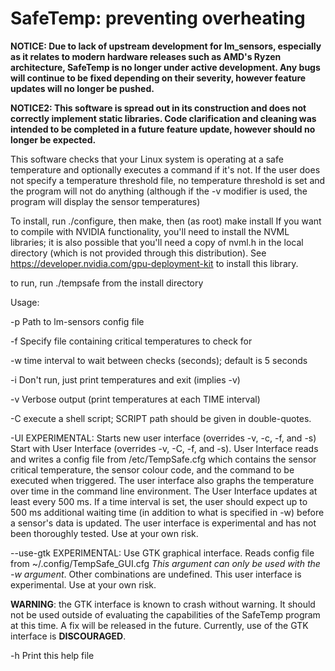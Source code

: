# SafeTemp: preventing overheating

**NOTICE: Due to lack of upstream development for lm_sensors, especially as it relates to modern hardware releases such as AMD's Ryzen architecture, SafeTemp is no longer under active development.  Any bugs will continue to be fixed depending on their severity, however feature updates will no longer be pushed.**

**NOTICE2: This software is spread out in its construction and does not correctly implement static libraries.  Code clarification and cleaning was intended to be completed in a future feature update, however should no longer be expected.**

This software checks that your Linux system is operating at a safe temperature and optionally executes a command if it's not.  If the user does not specify a temperature threshold file, no temperature threshold is set and the program will not do anything (although if the -v modifier is used, the program will display the sensor temperatures)

To install, run ./configure, then make, then (as root) make install
If you want to compile with NVIDIA functionality, you'll need to install the NVML libraries; it is also possible that you'll need a copy of nvml.h in the local directory (which is not provided through this distribution).  See https://developer.nvidia.com/gpu-deployment-kit to install this library.

to run, run ./tempsafe from the install directory

Usage: 

-p	        Path to lm-sensors config file

-f              Specify file containing critical temperatures to check for

-w	        time interval to wait between checks (seconds); default is 5 seconds

-i	        Don't run, just print temperatures and exit (implies -v)

-v	        Verbose output (print temperatures at each TIME interval)

-C              execute a shell script; 
    		        SCRIPT path should be given in double-quotes.
    		 
-UI             EXPERIMENTAL: Starts new user interface (overrides -v, -c, -f, and -s) Start with User Interface (overrides -v, -C, -f, and -s).  User Interface reads and writes a config file from /etc/TempSafe.cfg which contains the sensor critical temperature, the sensor colour code, and the command to be executed when triggered.  The user interface also graphs the temperature over time in the command line environment.  The User Interface updates at least every 500 ms.  If a time interval is set, the user should expect up to 500 ms additional waiting time (in addition to what is specified in -w) before a sensor's data is updated.
                         The user interface is experimental and has not been thoroughly tested.  Use at your own risk.
                
--use-gtk       EXPERIMENTAL: Use GTK graphical interface.  Reads config file from ~/.config/TempSafe_GUI.cfg
                        *This argument can only be used with the -w argument*.  Other combinations are undefined.
                        This user interface is experimental.  Use at your own risk.
                        
**WARNING**: the GTK interface is known to crash without warning.  It should not be used outside of evaluating the capabilities of the SafeTemp program at this time.  A fix will be released in the future.  Currently, use of the GTK interface is **DISCOURAGED**.
    		 
-h	        Print this help file
